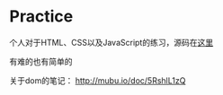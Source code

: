 # Practice
个人对于HTML、CSS以及JavaScript的练习，源码在[这里](https://github.com/zhangmengxue/Practice)






有难的也有简单的

关于dom的笔记：
http://mubu.io/doc/5RshlL1zQ
